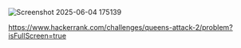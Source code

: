 ![Screenshot 2025-06-04 175139](https://github.com/user-attachments/assets/77feb23d-6e70-4c00-ad2b-3668f7f125a4)

https://www.hackerrank.com/challenges/queens-attack-2/problem?isFullScreen=true
